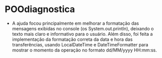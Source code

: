 # POOdiagnostica

- A ajuda focou principalmente em melhorar a formatação das mensagens exibidas no console (os System.out.println), deixando o texto mais claro e informativo para o usuário. Além disso, foi feita a implementação da formatação correta da data e hora das transferências, usando LocalDateTime e DateTimeFormatter para mostrar o momento da operação no formato dd/MM/yyyy HH:mm:ss.
